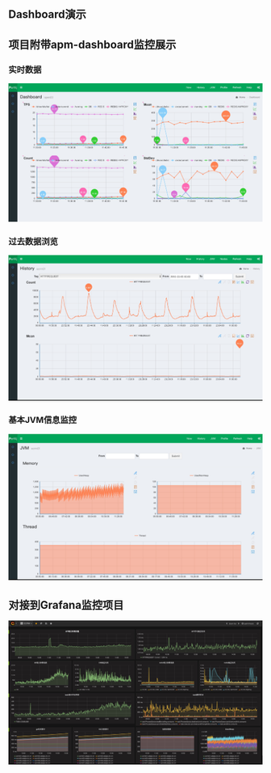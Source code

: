 Dashboard演示
-------------------

## 项目附带apm-dashboard监控展示

### 实时数据

![Alt text](./images/apm_dashboard_now.jpg)

### 过去数据浏览

![Alt text](./images/apm_dashboard_history.jpg)

### 基本JVM信息监控

![Alt text](./images/apm_dashboard_jvm.jpg)

## 对接到Grafana监控项目

![Alt text](./images/apm_grafana.jpg)
